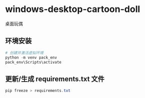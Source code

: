 # windows-desktop-cartoon-doll

桌面玩偶

## 环境安装

```powershell
# 创建并激活虚拟环境
python -m venv pack_env
pack_env\Scripts\activate
```

## 更新/生成 requirements.txt 文件

```powershell
pip freeze > requirements.txt
```
